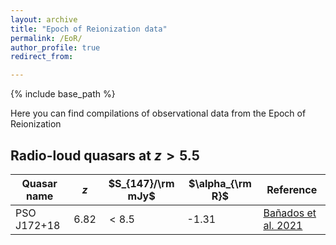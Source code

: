 ```yaml
---
layout: archive
title: "Epoch of Reionization data"
permalink: /EoR/
author_profile: true
redirect_from:

---
```


{% include base_path %}

Here you can find compilations of observational data from the Epoch of Reionization

## Radio-loud quasars at $z>5.5$

| Quasar name | $z$  | $S_{147}/\rm mJy$ | $\alpha_{\rm R}$ | Reference |
| ----------- | ---- | ----------------- | ---------------- | --------- |
| PSO J172+18 | 6.82 | $<8.5$            | -1.31            | [Bañados et al. 2021](https://ui.adsabs.harvard.edu/abs/2021ApJ...909...80B/abstract) |
